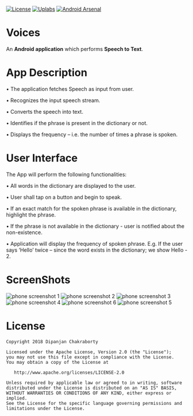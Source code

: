 [![License](https://img.shields.io/github/license/blipinsk/StaggeredAnimationGroup.svg?style=flat)](https://www.apache.org/licenses/LICENSE-2.0)
[![Uplabs](https://img.shields.io/badge/Uplabs-Voices-brightgreen.svg?style=flat)](https://www.uplabs.com/posts/voices-open-source-apps)
[![Android Arsenal]( https://img.shields.io/badge/Android%20Arsenal-Voices-green.svg?style=flat )]( https://android-arsenal.com/details/1/7128 )

# Voices
 An **Android application** which performs **Speech to Text**.
# App Description
• The application fetches Speech as input from user.

• Recognizes the input speech stream.

• Converts the speech into text.

• Identifies if the phrase is present in the dictionary or not.

• Displays the frequency – i.e. the number of times a phrase is spoken.

# User Interface
The App will perform the following functionalities:

• All words in the dictionary are displayed to the user.

• User shall tap on a button and begin to speak.

• If an exact match for the spoken phrase is available in the
dictionary, highlight the phrase.

• If the phrase is not available in the dictionary - user is notified
about the non-existence.

• Application will display the frequency of spoken phrase.
  E.g. If the user says ‘Hello’ twice – since the word exists in
  the dictionary; we show Hello - 2.

# ScreenShots
![phone screenshot 1](https://user-images.githubusercontent.com/9950220/43687742-58caec2e-98f8-11e8-8f61-081e4593de6d.jpg)
![phone screenshot 2](https://user-images.githubusercontent.com/9950220/43687743-590a7de4-98f8-11e8-9e89-4b90de069ea0.jpg)
![phone screenshot 3](https://user-images.githubusercontent.com/9950220/43687744-5947cc80-98f8-11e8-88ec-f932569148e3.jpg)
![phone screenshot 4](https://user-images.githubusercontent.com/9950220/43687745-59844e76-98f8-11e8-8739-cf2ff97b610c.jpg)
![phone screenshot 6](https://user-images.githubusercontent.com/9950220/43687741-588c9ce4-98f8-11e8-8803-0dad133360ae.jpg)
![phone screenshot 5](https://user-images.githubusercontent.com/9950220/43687746-59ccffb8-98f8-11e8-9319-b5ae4f9ffaa7.jpg)

# License

    Copyright 2018 Dipanjan Chakraborty

    Licensed under the Apache License, Version 2.0 (the "License");
    you may not use this file except in compliance with the License.
    You may obtain a copy of the License at

       http://www.apache.org/licenses/LICENSE-2.0

    Unless required by applicable law or agreed to in writing, software
    distributed under the License is distributed on an "AS IS" BASIS,
    WITHOUT WARRANTIES OR CONDITIONS OF ANY KIND, either express or implied.
    See the License for the specific language governing permissions and
    limitations under the License.
